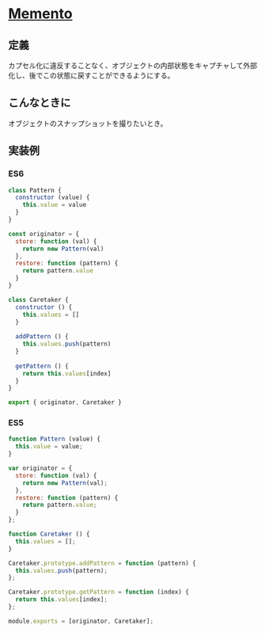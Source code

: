 # [Memento](https://designpatternsgame.com/patterns/memento)

## 定義
カプセル化に違反することなく、オブジェクトの内部状態をキャプチャして外部化し、後でこの状態に戻すことができるようにする。

## こんなときに
オブジェクトのスナップショットを撮りたいとき。

## 実装例
### ES6
```js
class Pattern {
  constructor (value) {
    this.value = value
  }
}

const originator = {
  store: function (val) {
    return new Pattern(val)
  },
  restore: function (pattern) {
    return pattern.value
  }
}

class Caretaker {
  constructor () {
    this.values = []
  }
  
  addPattern () {
    this.values.push(pattern)
  }
  
  getPattern () {
    return this.values[index]
  }
}

export { originator, Caretaker }
```

### ES5
```js
function Pattern (value) {
  this.value = value;
}

var originator = {
  store: function (val) {
    return new Pattern(val);
  },
  restore: function (pattern) {
    return pattern.value;
  }
};

function Caretaker () {
  this.values = [];
}

Caretaker.prototype.addPattern = function (pattern) {
  this.values.push(pattern);
};

Caretaker.prototype.getPattern = function (index) {
  return this.values[index];
};

module.exports = [originator, Caretaker];
```

